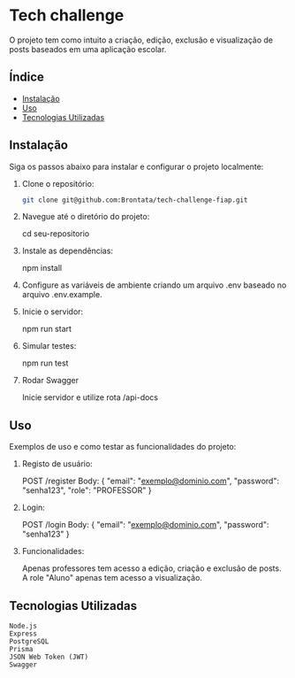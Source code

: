 # Tech challenge 

O projeto tem como intuito a criação, edição, exclusão e visualização de posts baseados em uma aplicação escolar.

## Índice

- [Instalação](#instalação)
- [Uso](#uso)
- [Tecnologias Utilizadas](#tecnologias-utilizadas)

## Instalação

Siga os passos abaixo para instalar e configurar o projeto localmente:

1. Clone o repositório:

   ```sh
   git clone git@github.com:Brontata/tech-challenge-fiap.git

2. Navegue até o diretório do projeto:

    cd seu-repositorio

3. Instale as dependências:

    npm install

4. Configure as variáveis de ambiente criando um arquivo .env baseado no arquivo .env.example.

5. Inicie o servidor:

    npm run start

6. Simular testes:

    npm run test

7. Rodar Swagger

    Inicie servidor e utilize rota /api-docs

## Uso

Exemplos de uso e como testar as funcionalidades do projeto:

1. Registo de usuário:

    POST /register
    Body: {
    "email": "exemplo@dominio.com",
    "password": "senha123",
    "role": "PROFESSOR"
    }

2. Login:

    POST /login
    Body: {
    "email": "exemplo@dominio.com",
    "password": "senha123"
    }

3. Funcionalidades:

    Apenas professores tem acesso a edição, criação e exclusão de posts. A role "Aluno" apenas tem acesso a visualização.

## Tecnologias Utilizadas

    Node.js
    Express
    PostgreSQL
    Prisma
    JSON Web Token (JWT)
    Swagger


